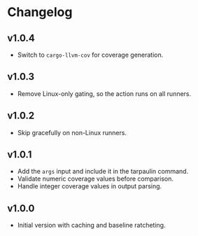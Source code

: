 # Changelog

## v1.0.4

- Switch to `cargo-llvm-cov` for coverage generation.

## v1.0.3

- Remove Linux-only gating, so the action runs on all runners.

## v1.0.2

- Skip gracefully on non-Linux runners.

## v1.0.1
- Add the `args` input and include it in the tarpaulin command.
- Validate numeric coverage values before comparison.
- Handle integer coverage values in output parsing.

## v1.0.0

- Initial version with caching and baseline ratcheting.
